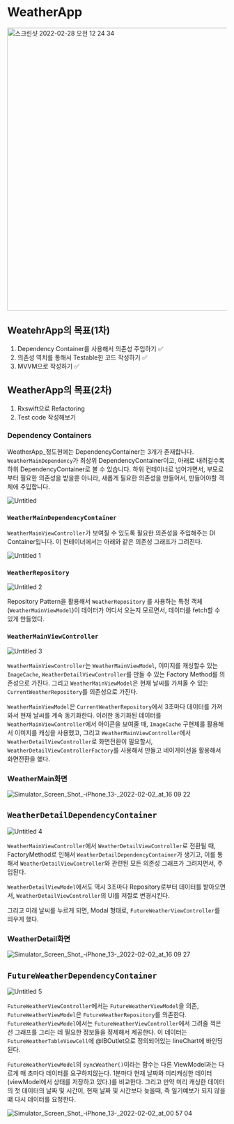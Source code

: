# WeatherApp

<img width="648" alt="스크린샷 2022-02-28 오전 12 24 34" src="https://user-images.githubusercontent.com/69891604/155888518-8a36a533-ad83-4733-b24f-3ef7a9b7a001.png">


## WeatehrApp의 목표(1차)
1. Dependency Container를 사용해서 의존성 주입하기 :white_check_mark:
2. 의존성 역치를 통해서 Testable한 코드 작성하기 :white_check_mark:
3. MVVM으로 작성하기 :white_check_mark:

## WeatherApp의 목표(2차)
1. Rxswift으로 Refactoring
2. Test code 작성해보기

### Dependency Containers 

WeatherApp_정도현에는 DependencyContainer는 3개가 존재합니다. `WeatherMainDependency`가 최상위 DependencyContainer이고, 아래로 내려갈수록 하위 DependencyContainer로 볼 수 있습니다. 하위 컨테이너로 넘어가면서, 부모로부터 필요한 의존성을 받을뿐 아니라, 새롭게 필요한 의존성을 만들어서, 만들어야할 객체에 주입합니다.

![Untitled](https://user-images.githubusercontent.com/69891604/152113481-4482caca-2496-4ca0-9d01-53f1688f70cc.png)


### `WeatherMainDependencyContainer`

`WeatherMainViewController`가 보여질 수 있도록 필요한 의존성을 주입해주는 DI Container입니다.  이 컨테이너에서는 아래와 같은 의존성 그래프가 그려진다. 

![Untitled 1](https://user-images.githubusercontent.com/69891604/152113505-8099fde7-a856-4e6f-9b26-8a51580f9eb4.png)


### `WeatherRepository`

![Untitled 2](https://user-images.githubusercontent.com/69891604/152113520-9b18e51b-01f5-4060-9e84-5847e90aae50.png)


Repository Pattern을 활용해서 `WeatherRepository` 를 사용하는 특정 객체(`WeatherMainViewModel`)이 데이터가 어디서 오는지 모르면서, 데이터를 fetch할 수 있게 만들었다. 

### `WeatherMainViewController`

![Untitled 3](https://user-images.githubusercontent.com/69891604/152113578-ccc62474-7327-427d-8f45-afe263ffcb35.png)


`WeatherMainViewController`는 `WeatherMainViewModel`, 이미지를 캐싱할수 있는  `ImageCache`, `WeatherDetailViewController`를 만들 수 있는 Factory Method를 의존성으로 가진다.  그리고 `WeatherMainViewModel`은 현재 날씨를 가져올 수 있는 `CurrentWeatherRepository`를 의존성으로 가진다. 

`WeatherMainViewModel`은 `CurrentWeatherRepository`에서 3초마다 데이터를 가져와서 현재 날씨를 계속 동기화한다. 이러한 동기화된 데이터를 `WeatherMainViewController`에서 아이콘을 보여줄 때, `ImageCache` 구현체를 활용해서 이미지를 캐싱을 사용했고, 그리고 `WeatherMainViewController`에서 `WeatherDetailViewController`로 화면전환이 필요할시, `WeatherDetailViewControllerFactory`를 사용해서 만들고 네이게이션을 활용해서 화면전환을 했다.

### WeatherMain화면

![Simulator_Screen_Shot_-_iPhone_13_-_2022-02-02_at_16 09 22](https://user-images.githubusercontent.com/69891604/152113607-62a80a9f-c51f-40b2-a0f1-dec6529de80f.png)


## `WeatherDetailDependencyContainer`

![Untitled 4](https://user-images.githubusercontent.com/69891604/152113636-00c43250-9132-4ff3-94d0-cfb9d7110025.png)

`WeatherMainViewController`에서 `WeatherDetailViewController`로 전환될 때, FactoryMethod로 인해서 `WeatherDetailDependencyContainer`가 생기고, 이를 통해서 `WeatherDetailViewController`와 관련된 모든 의존성 그래프가 그려지면서, 주입된다.

`WeatherDetailViewModel`에서도 역시 3초마다 Repository로부터 데이터를 받아오면서, `WeatherDetailViewController`의 UI를 저절로 변경시킨다. 

그리고 미래 날씨를 누르게 되면, Modal 형태로, `FutureWeatherViewController`를 띄우게 했다.

### WeatherDetail화면

![Simulator_Screen_Shot_-_iPhone_13_-_2022-02-02_at_16 09 27](https://user-images.githubusercontent.com/69891604/152113676-5deb9f29-2ac4-4c8b-b225-9e80cb19a99b.png)


## `FutureWeatherDependencyContainer`

![Untitled 5](https://user-images.githubusercontent.com/69891604/152113696-1de663ad-730e-49a4-8384-04e6dd6cee36.png)


`FutureWeatherViewController`에서는 `FutureWeatherViewModel`을 의존, `FutureWeatherViewModel`은 `FutureWeatherRepository`를 의존한다. `FutureWeatherViewModel`에서는 `FutureWeatherViewController`에서 그려줄 꺽은선 그래프를 그리는 데 필요한 정보들을 정제해서 제공한다. 이 데이터는 `FutureWeatherTableViewCell`에 @IBOutlet으로 정의되어있는 lineChart에 바인딩된다. 

`FutureWeatherViewModel`의 `syncWeather()`이라는 함수는 다른 ViewModel과는 다르게 매 초마다 데이터를 요구하지않는다. 1분마다 현재 날짜와 미리캐싱한 데이터(viewModel에서 상태를 저장하고 있다.)를 비교한다. 그리고 만약 미리 캐싱한 데이터의 첫 데이터의 날짜 및 시간이, 현재 날짜 및 시간보다 늦을때, 즉 일기예보가 되지 않을떄 다시 데이터를 요청한다.

![Simulator_Screen_Shot_-_iPhone_13_-_2022-02-02_at_00 57 04](https://user-images.githubusercontent.com/69891604/152113716-63661e0f-d90e-4670-a199-bd5af9565056.png)
